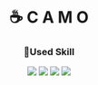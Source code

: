 <div align="center">

  # ☕️ C A M O
  
  ###   
  
  ### 🔧Used Skill   
  
  <a href="https://www.oracle.com/java/" target="_blank"><img src="https://img.shields.io/badge/JAVA-fc3838?style=flat&logo=OpenJDK&logoColor=white"/></a>
  <a href="https://spring.io" target="_blank"><img src="https://img.shields.io/badge/Spring-6db33f?style=flat&logo=Spring&logoColor=white"/></a>
  <a href="" target="_blank"><img src="https://img.shields.io/badge/MySQL-4479A1?style=flat&logo=MySQL&logoColor=white"/></a>
  <a href="https://www.swift.org" target="_blank"><img src="https://img.shields.io/badge/Swift-F57542?style=flat&logo=Swift&logoColor=white"/></a>   
</div>

